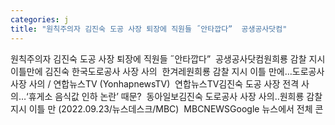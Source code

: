 ```yaml
---
categories: j
title: "원칙주의자 김진숙 도공 사장 퇴장에 직원들 ˝안타깝다”  공생공사닷컴"
---
```

원칙주의자 김진숙 도공 사장 퇴장에 직원들 ˝안타깝다”&nbsp;&nbsp;공생공사닷컴원희룡 감찰 지시 이틀만에 김진숙 한국도로공사 사장 사의&nbsp;&nbsp;한겨레원희룡 감찰 지시 이틀 만에…도로공사 사장 사의 / 연합뉴스TV (YonhapnewsTV)&nbsp;&nbsp;연합뉴스TV김진숙 도공 사장 전격 사의…‘휴게소 음식값 인하 논란’ 때문?&nbsp;&nbsp;동아일보김진숙 도로공사 사장 사의‥원희룡 감찰 지시 이틀 만 (2022.09.23/뉴스데스크/MBC)&nbsp;&nbsp;MBCNEWSGoogle 뉴스에서 전체 콘